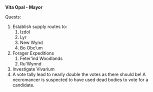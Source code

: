 **Vita Opal - Mayor**

Quests:

1. Establish supply routes to:
    1. Izdol
    2. Lyr
    3. New Wynd
    4. Bo Obc’um
2. Forager Expeditions
    1. Feter’ind Woodlands
    2. Ru’Wynnd
3. Investigate Vivarium
4. A vote tally lead to nearly double the votes as there should be! A necromancer is suspected to have used dead bodies to vote for a candidate.